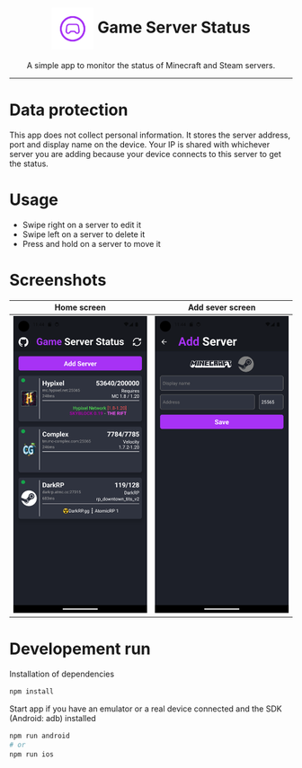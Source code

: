 <div align="center">
  <h1>
    <img align=center src="assets/adaptive-icon.png" width="75px" height="75px" />
    Game Server Status
  </h1>
  <p>A simple app to monitor the status of Minecraft and Steam servers.</p>
</div>
<hr>

# Data protection

This app does not collect personal information. It stores the server address, port and display name on the device. Your IP is shared with whichever server you are adding because your device connects to this server to get the status.

# Usage

- Swipe right on a server to edit it
- Swipe left on a server to delete it
- Press and hold on a server to move it

# Screenshots

|              Home screen              |              Add sever screen              |
| :-----------------------------------: | :----------------------------------------: |
| ![Home](.github/screenshots/home.png) | ![Add server](.github/screenshots/add.png) |

# Developement run

Installation of dependencies

```bash
npm install
```

Start app if you have an emulator or a real device connected and the SDK (Android: adb) installed

```bash
npm run android
# or
npm run ios
```
